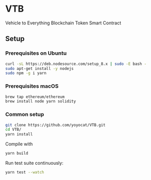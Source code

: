 # VTB

Vehicle to Everything Blockchain Token Smart Contract

## Setup

### Prerequisites on Ubuntu

```bash
curl -sL https://deb.nodesource.com/setup_8.x | sudo -E bash -
sudo apt-get install -y nodejs
sudo npm -g i yarn
```

### Prerequisites macOS

```bash
brew tap ethereum/ethereum
brew install node yarn solidity
```

### Common setup

```bash
git clone https://github.com/yoyocat/VTB.git
cd VTB/
yarn install
```

Compile with
```bash
yarn build
```

Run test suite continuously:
```bash
yarn test --watch
```
